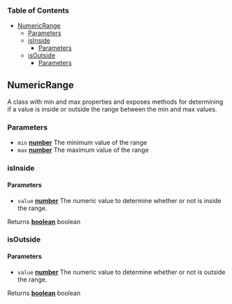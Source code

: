 <!-- Generated by documentation.js. Update this documentation by updating the source code. -->

### Table of Contents

-   [NumericRange][1]
    -   [Parameters][2]
    -   [isInside][3]
        -   [Parameters][4]
    -   [isOutside][5]
        -   [Parameters][6]

## NumericRange

A class with min and max properties and exposes methods for determining if a value is inside or outside the range between the min and max values.

### Parameters

-   `min` **[number][7]** The minimum value of the range
-   `max` **[number][7]** The maximum value of the range

### isInside

#### Parameters

-   `value` **[number][7]** The numeric value to determine whether or not is inside the range.

Returns **[boolean][8]** boolean

### isOutside

#### Parameters

-   `value` **[number][7]** The numeric value to determine whether or not is outside the range.

Returns **[boolean][8]** boolean

[1]: #numericrange

[2]: #parameters

[3]: #isinside

[4]: #parameters-1

[5]: #isoutside

[6]: #parameters-2

[7]: https://developer.mozilla.org/docs/Web/JavaScript/Reference/Global_Objects/Number

[8]: https://developer.mozilla.org/docs/Web/JavaScript/Reference/Global_Objects/Boolean
